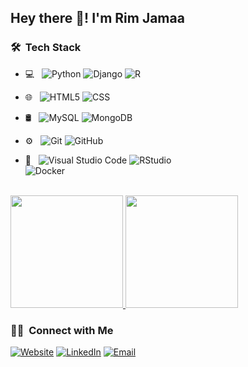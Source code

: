 
<h2> Hey there 👋! I'm Rim Jamaa </h2>

<h3> 🛠 &nbsp;Tech Stack</h3>

- 💻 &nbsp;
  ![Python](https://img.shields.io/badge/-Python-333333?style=flat&logo=python)
  ![Django](https://img.shields.io/badge/-Django-333333?style=flat&logo=django)
  ![R](https://img.shields.io/badge/-R-333333?style=flat&logo=r)
  
- 🌐 &nbsp;
  ![HTML5](https://img.shields.io/badge/-HTML5-333333?style=flat&logo=HTML5)
  ![CSS](https://img.shields.io/badge/-CSS3-333333?style=flat&logo=CSS3&logoColor=1572B6)
 

- 🛢 &nbsp;
  ![MySQL](https://img.shields.io/badge/-MySQL-333333?style=flat&logo=mysql)
  ![MongoDB](https://img.shields.io/badge/-MongoDB-333333?style=flat&logo=mongodb)

- ⚙ &nbsp;
  ![Git](https://img.shields.io/badge/-Git-333333?style=flat&logo=git)
  ![GitHub](https://img.shields.io/badge/-GitHub-333333?style=flat&logo=github)
- 🔧 &nbsp;
  ![Visual Studio Code](https://img.shields.io/badge/-Visual%20Studio%20Code-333333?style=flat&logo=visual-studio-code&logoColor=007ACC)
  ![RStudio](https://img.shields.io/badge/-RStudio-333333?style=flat&logo=rstudio&logoColor=75AADB)  
  ![Docker](https://img.shields.io/badge/-Docker-333333?style=flat&logo=docker&logoColor=2496ED)


<br/>

<a href="https://github.com/Rimyyy">
  <img height="180em" src="https://github-readme-stats.vercel.app/api?username=rimyyy&theme=buefy&show_icons=true" />
  <img height="180em" src="https://github-readme-stats.vercel.app/api/top-langs/?username=rimyyy&theme=buefy&layout=compact" />
</a>

<br/>

<h3> 🤝🏻 &nbsp;Connect with Me </h3>

<p>
<a href="https://github.com/Rimyyy" target="_blank"><img alt="Website" src="https://img.shields.io/badge/Website-333333?style=flat-square&logo=google-chrome"></a>
<a href="https://www.linkedin.com/in/rim-jamaa-759868196/" target="_blank"><img alt="LinkedIn" src="https://img.shields.io/badge/LinkedIn-333333?style=flat-square&logo=linkedin"></a>
<a href="mailto:jamaarim@gmail.com" target="_blank"><img alt="Email" src="https://img.shields.io/badge/Gmail-jamaarim@gmail.com-blue?style=flat-square&logo=gmail"></a>
</p>
